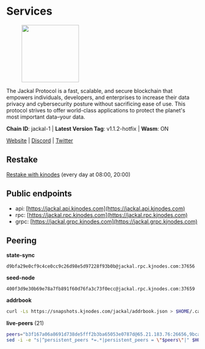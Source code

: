 # Services

<figure><img src="https://raw.githubusercontent.com/kj89/testnet_manuals/main/pingpub/logos/jackal.png" width="150" alt=""><figcaption></figcaption></figure>

The Jackal Protocol is a fast, scalable, and secure blockchain that empowers  individuals, developers, and enterprises to increase their data privacy and  cybersecurity posture without sacrificing ease of use. This protocol strives  to offer world-class applications to protect the planet's most important data–your data.

**Chain ID**: jackal-1 | **Latest Version Tag**: v1.1.2-hotfix | **Wasm**: ON

[Website](https://jackalprotocol.com) | [Discord](https://discord.com/invite/5GKym3p6rj) | [Twitter](https://twitter.com/Jackal_Protocol)

## Restake

[Restake with kjnodes](https://restake.app/jackal/jklvaloper1tr3wm3mdkz0tda6t7vavqnn7fe2g4un0f67xmt) (every day at 08:00, 20:00)
## Public endpoints

* api: [https://jackal.api.kjnodes.com](https://jackal.api.kjnodes.com)
* rpc: [https://jackal.rpc.kjnodes.com](https://jackal.rpc.kjnodes.com)
* grpc: [https://jackal.grpc.kjnodes.com](https://jackal.grpc.kjnodes.com)

## Peering

**state-sync**

```text
d9bfa29e0cf9c4ce0cc9c26d98e5d97228f93b0b@jackal.rpc.kjnodes.com:37656
```

**seed-node**

```text
400f3d9e30b69e78a7fb891f60d76fa3c73f0ecc@jackal.rpc.kjnodes.com:37659
```

**addrbook**
```bash
curl -Ls https://snapshots.kjnodes.com/jackal/addrbook.json > $HOME/.canine/config/addrbook.json
```

**live-peers** (21)
```bash
peers="b3f167a06a8691d738de5fff2b3ba65053e0787d@65.21.183.76:26656,9bcaee1ad957fa75f60a6dd9d8870e53220794a9@104.37.187.214:60756,c2842c76779913e05fa4256e3caab852e1782951@202.61.194.254:60756,d9bfa29e0cf9c4ce0cc9c26d98e5d97228f93b0b@65.109.88.38:37656,11c23c5341d0ac69f9ebb3be9afa7fe0e134ece0@94.79.54.137:28656,a79da224ad9d4501dbf1d547986ebec55d56b951@135.181.128.114:17556,ebc272824924ea1a27ea3183dd0b9ba713494f83@95.214.52.139:26906,55df88ae25223565af42ccd6b3b558b8e70bba31@213.239.216.252:26656,d9abd1dd5bf7c57461f0476c61e28bac879430a2@141.94.109.71:10556,6852add4eaa027707a6000c78ea9e7cde81b058f@18.118.26.4:26656,dbec14a10d43c25d77ee9987a985652fa4e6344a@131.153.59.6:26656,ee2ef67b49cbc7b4af7ff0b7321870a5d9ae69a5@65.108.138.80:17556,e2172f53b4c59ed157d97802dc6b5ae8b17d3bb1@109.236.81.221:46656,7574e0ab179fc6cc47ac89284f4641790218540e@18.163.165.245:26626,4fa82212d657a171b1f4d3f21da33041f5cff9f9@65.21.88.172:31656,753d35e39ad1f6f2fbf0f406a0c4f2bee3c4c7d0@135.181.153.228:56656,588e509e3a8c1dc4ba938779bf569cd9f6f0f4be@212.23.222.109:26256,1f30e644ddd8edf310cbd9be4ac07b604eed581e@66.85.143.242:26676,26b6255375a592c3b0664bd474a6975f468c3785@88.99.164.158:11126,0985977a794b298e7ef990fe344d572c60c453b1@172.105.72.158:26656,ac6e9b3fc2d18f51aa8d6f98bae9e05acfac97e1@176.42.25.134:26656"
sed -i -e "s|^persistent_peers *=.*|persistent_peers = \"$peers\"|" $HOME/.canine/config/config.toml
```
